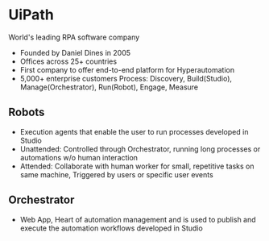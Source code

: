 # UiPath
World's leading RPA software company
- Founded by Daniel Dines in 2005
- Offices across 25+ countries
- First company to offer end-to-end platform for Hyperautomation
- 5,000+ enterprise customers
Process: Discovery, Build(Studio), Manage(Orchestrator), Run(Robot), Engage, Measure
## Robots
- Execution agents that enable the user to run processes developed in Studio
- Unattended: Controlled through Orchestrator, running long processes or automations w/o human interaction
- Attended: Collaborate with human worker for small, repetitive tasks on same machine, Triggered by users or specific user events

## Orchestrator
- Web App, Heart of automation management and is used to publish and execute the automation workflows developed in Studio
